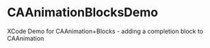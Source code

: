CAAnimationBlocksDemo
=====================

XCode Demo for CAAnimation+Blocks - adding a completion block to CAAnimation
